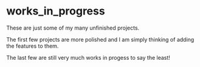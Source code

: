 # works_in_progress
These are just some of my many unfinished projects.

The first few projects are more polished and I am simply thinking of adding the features to them.

The last few are still very much works in progess to say the least!
